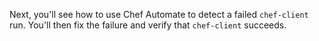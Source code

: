 Next, you'll see how to use Chef Automate to detect a failed `chef-client` run. You'll then fix the failure and verify that `chef-client` succeeds.
